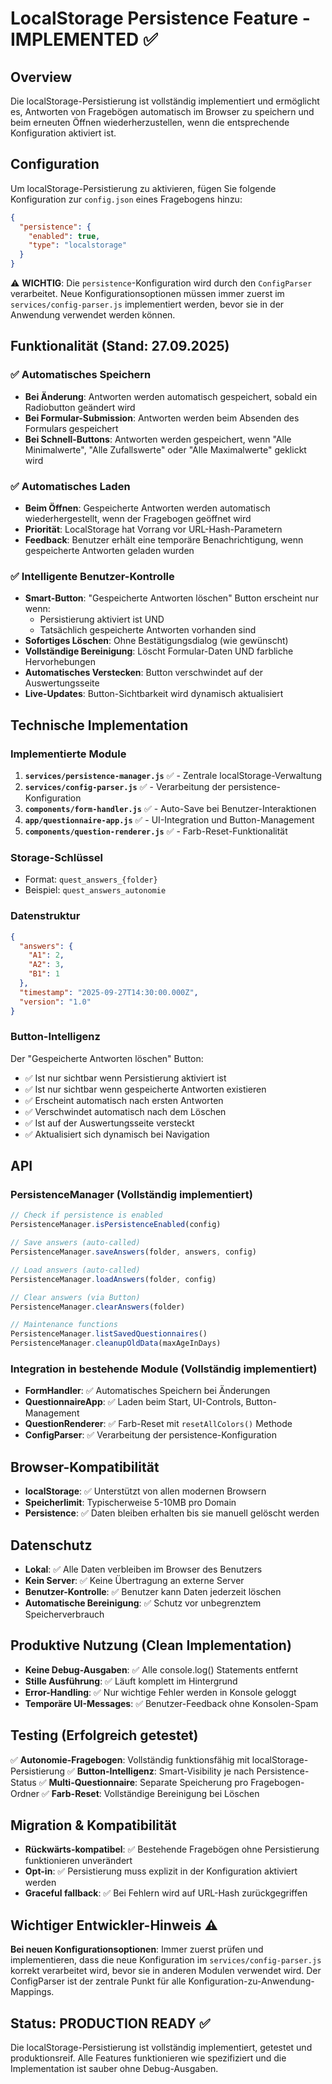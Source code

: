 # LocalStorage Persistence Feature - IMPLEMENTED ✅

## Overview
Die localStorage-Persistierung ist vollständig implementiert und ermöglicht es, Antworten von Fragebögen automatisch im Browser zu speichern und beim erneuten Öffnen wiederherzustellen, wenn die entsprechende Konfiguration aktiviert ist.

## Configuration
Um localStorage-Persistierung zu aktivieren, fügen Sie folgende Konfiguration zur `config.json` eines Fragebogens hinzu:

```json
{
  "persistence": {
    "enabled": true,
    "type": "localstorage"
  }
}
```

⚠️ **WICHTIG**: Die `persistence`-Konfiguration wird durch den `ConfigParser` verarbeitet. Neue Konfigurationsoptionen müssen immer zuerst im `services/config-parser.js` implementiert werden, bevor sie in der Anwendung verwendet werden können.

## Funktionalität (Stand: 27.09.2025)

### ✅ Automatisches Speichern
- **Bei Änderung**: Antworten werden automatisch gespeichert, sobald ein Radiobutton geändert wird
- **Bei Formular-Submission**: Antworten werden beim Absenden des Formulars gespeichert  
- **Bei Schnell-Buttons**: Antworten werden gespeichert, wenn "Alle Minimalwerte", "Alle Zufallswerte" oder "Alle Maximalwerte" geklickt wird

### ✅ Automatisches Laden
- **Beim Öffnen**: Gespeicherte Antworten werden automatisch wiederhergestellt, wenn der Fragebogen geöffnet wird
- **Priorität**: LocalStorage hat Vorrang vor URL-Hash-Parametern
- **Feedback**: Benutzer erhält eine temporäre Benachrichtigung, wenn gespeicherte Antworten geladen wurden

### ✅ Intelligente Benutzer-Kontrolle
- **Smart-Button**: "Gespeicherte Antworten löschen" Button erscheint nur wenn:
  - Persistierung aktiviert ist UND
  - Tatsächlich gespeicherte Antworten vorhanden sind
- **Sofortiges Löschen**: Ohne Bestätigungsdialog (wie gewünscht)
- **Vollständige Bereinigung**: Löscht Formular-Daten UND farbliche Hervorhebungen
- **Automatisches Verstecken**: Button verschwindet auf der Auswertungsseite
- **Live-Updates**: Button-Sichtbarkeit wird dynamisch aktualisiert

## Technische Implementation

### Implementierte Module
1. **`services/persistence-manager.js`** ✅ - Zentrale localStorage-Verwaltung
2. **`services/config-parser.js`** ✅ - Verarbeitung der persistence-Konfiguration
3. **`components/form-handler.js`** ✅ - Auto-Save bei Benutzer-Interaktionen
4. **`app/questionnaire-app.js`** ✅ - UI-Integration und Button-Management
5. **`components/question-renderer.js`** ✅ - Farb-Reset-Funktionalität

### Storage-Schlüssel
- Format: `quest_answers_{folder}`
- Beispiel: `quest_answers_autonomie`

### Datenstruktur
```json
{
  "answers": {
    "A1": 2,
    "A2": 3, 
    "B1": 1
  },
  "timestamp": "2025-09-27T14:30:00.000Z",
  "version": "1.0"
}
```

### Button-Intelligenz
Der "Gespeicherte Antworten löschen" Button:
- ✅ Ist nur sichtbar wenn Persistierung aktiviert ist
- ✅ Ist nur sichtbar wenn gespeicherte Antworten existieren
- ✅ Erscheint automatisch nach ersten Antworten
- ✅ Verschwindet automatisch nach dem Löschen
- ✅ Ist auf der Auswertungsseite versteckt
- ✅ Aktualisiert sich dynamisch bei Navigation

## API

### PersistenceManager (Vollständig implementiert)
```javascript
// Check if persistence is enabled
PersistenceManager.isPersistenceEnabled(config)

// Save answers (auto-called)
PersistenceManager.saveAnswers(folder, answers, config)

// Load answers (auto-called)
PersistenceManager.loadAnswers(folder, config)

// Clear answers (via Button)
PersistenceManager.clearAnswers(folder)

// Maintenance functions
PersistenceManager.listSavedQuestionnaires()
PersistenceManager.cleanupOldData(maxAgeInDays)
```

### Integration in bestehende Module (Vollständig implementiert)
- **FormHandler**: ✅ Automatisches Speichern bei Änderungen
- **QuestionnaireApp**: ✅ Laden beim Start, UI-Controls, Button-Management
- **QuestionRenderer**: ✅ Farb-Reset mit `resetAllColors()` Methode
- **ConfigParser**: ✅ Verarbeitung der persistence-Konfiguration

## Browser-Kompatibilität
- **localStorage**: ✅ Unterstützt von allen modernen Browsern
- **Speicherlimit**: Typischerweise 5-10MB pro Domain
- **Persistence**: ✅ Daten bleiben erhalten bis sie manuell gelöscht werden

## Datenschutz
- **Lokal**: ✅ Alle Daten verbleiben im Browser des Benutzers
- **Kein Server**: ✅ Keine Übertragung an externe Server
- **Benutzer-Kontrolle**: ✅ Benutzer kann Daten jederzeit löschen
- **Automatische Bereinigung**: ✅ Schutz vor unbegrenztem Speicherverbrauch

## Produktive Nutzung (Clean Implementation)
- **Keine Debug-Ausgaben**: ✅ Alle console.log() Statements entfernt
- **Stille Ausführung**: ✅ Läuft komplett im Hintergrund
- **Error-Handling**: ✅ Nur wichtige Fehler werden in Konsole geloggt
- **Temporäre UI-Messages**: ✅ Benutzer-Feedback ohne Konsolen-Spam

## Testing (Erfolgreich getestet)
✅ **Autonomie-Fragebogen**: Vollständig funktionsfähig mit localStorage-Persistierung
✅ **Button-Intelligenz**: Smart-Visibility je nach Persistence-Status
✅ **Multi-Questionnaire**: Separate Speicherung pro Fragebogen-Ordner
✅ **Farb-Reset**: Vollständige Bereinigung bei Löschen

## Migration & Kompatibilität
- **Rückwärts-kompatibel**: ✅ Bestehende Fragebögen ohne Persistierung funktionieren unverändert
- **Opt-in**: ✅ Persistierung muss explizit in der Konfiguration aktiviert werden
- **Graceful fallback**: ✅ Bei Fehlern wird auf URL-Hash zurückgegriffen

## Wichtiger Entwickler-Hinweis ⚠️
**Bei neuen Konfigurationsoptionen**: Immer zuerst prüfen und implementieren, dass die neue Konfiguration im `services/config-parser.js` korrekt verarbeitet wird, bevor sie in anderen Modulen verwendet wird. Der ConfigParser ist der zentrale Punkt für alle Konfiguration-zu-Anwendung-Mappings.

## Status: PRODUCTION READY ✅
Die localStorage-Persistierung ist vollständig implementiert, getestet und produktionsreif. Alle Features funktionieren wie spezifiziert und die Implementation ist sauber ohne Debug-Ausgaben.